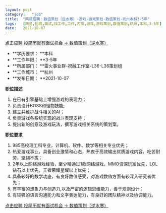 ```yaml
---
layout:	post
category:	"job"
title:	"网易招聘：数值策划（逆水寒）-游戏-游戏策划-数值策划-杭州本科3-5年"
tags:	[网易,招聘,面试,找工作,工作,内推,游戏,游戏策划,数值策划,杭州,本科,3-5年]
date:	2021-10-07
---
```


[点击应聘 投简历就有面试机会 -> 数值策划（逆水寒）](http://mobile.bole.netease.com/bole/boleDetail?id=13925&employeeId=346f03c3cda5f04c&key=all)



- **学历要求： **本科
- **工作年限： **3-5年
- **所属部门： **雷火事业群-祝融工作室-L36-L36策划组
- **工作城市： **杭州
- **发布日期： **2021-10-07



**职位描述**
1. 在已有引擎基础上增强游戏的表现力；
2. 负责设计BOSS和怪物技能;
3. 建立并维护战斗相关的AI；
4. 负责游戏各系统实现的战斗表现支持；
5. 提出新的创意及游戏玩法，撰写游戏相关系统的策划案。



**职位要求**
1. 985高校理工科专业，计算机、软件、数学等相关专业优先；
2. 热爱游戏事业，具备创业激情和心态，热衷于高效输出优质游戏内容，吃苦耐劳，坚韧不拔；
3. 2年以上网络游戏经验，至少精通过1款网络游戏，MMO资深玩家优先，LOL钻石以上优先，王者荣耀星耀以上优先；
4. 具备较好的数学功底，有良好数值感受，对游戏数值方面有较深入研究者优先；
5. 有丰富的想象力与创造力,以及严密的逻辑思维能力，善于规则设计；
6. 有较强的语言沟通能力和文字表达能力，有良好的团队精神以及协调能力。



[点击应聘 投简历就有面试机会 -> 数值策划（逆水寒）](http://mobile.bole.netease.com/bole/boleDetail?id=13925&employeeId=346f03c3cda5f04c&key=all)